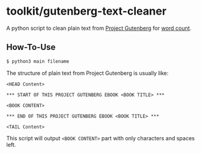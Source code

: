 # toolkit/gutenberg-text-cleaner
A python script to clean plain text from [Project Gutenberg](http://www.gutenberg.org) for [word count](../../mapreduce-counter-kotlin/).

## How-To-Use
```bash
$ python3 main filename
```

The structure of plain text from Project Gutenberg is usually like:

```
<HEAD Content>

*** START OF THIS PROJECT GUTENBERG EBOOK <BOOK TITLE> ***

<BOOK CONTENT>

*** END OF THIS PROJECT GUTENBERG EBOOK <BOOK TITLE> ***

<TAIL Content>
```

This script will output `<BOOK CONTENT>` part with only characters and spaces left.
